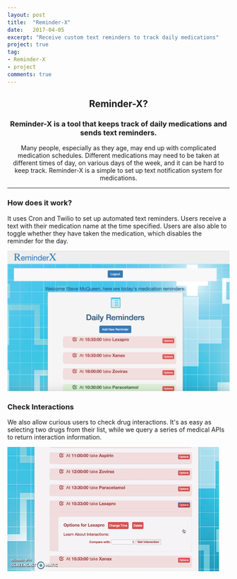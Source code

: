 ```yaml
---
layout: post
title:  "Reminder-X"
date:   2017-04-05
excerpt: "Receive custom text reminders to track daily medications"
project: true
tag:
- Reminder-X
- project
comments: true
---
```



<div>

</div>

<center><h2>Reminder-X?</h2></center>
<center><h3>Reminder-X is a tool that keeps track of daily medications and sends text reminders.</h3></center>

<center><p>Many people, especially as they age, may end up with complicated medication schedules. Different medications may need to be taken at different times of day, on various days of the week, and it can be hard to keep track. Reminder-X is a simple to set up text notification system for medications.</p></center>
<hr>

<div class="project-page-content">
  <div class="row-content">
    <div class="sidebar-content">
      <h3>How does it work?</h3>
      <p class="item-description">It uses Cron and Twilio to set up automated text reminders. Users receive a text with their medication name at the time specified. Users are also able to toggle whether they have taken the medication, which disables the reminder for the day.</p>
    </div>
    <div class="project-image">
      <a href="//reminder-x.herokuapp.com/"><img src="../assets/img/reminder-x.png"></a>
    </div>
  </div>
  <div class="row-content">
    <div class="sidebar-content">
      <h3>Check Interactions</h3>
      <p class="item-description">We also allow curious users to check drug interactions. It's as easy as selecting two drugs from their list, while we query a series of medical APIs to return interaction information.</p>
    </div>
    <div class="project-image">
        <a href="//www.gigify.io"><img src="../assets/img/reminder-x-interactions.gif"></a>
    </div>
  </div>
</div>
